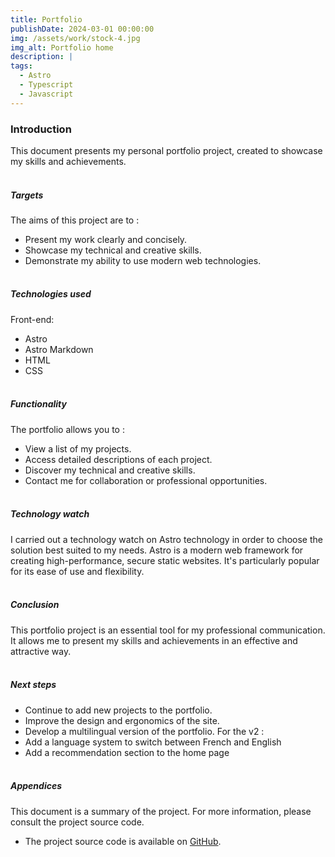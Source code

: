 ```yaml
---
title: Portfolio
publishDate: 2024-03-01 00:00:00
img: /assets/work/stock-4.jpg
img_alt: Portfolio home
description: |
tags:
  - Astro
  - Typescript
  - Javascript
---
```


### Introduction
This document presents my personal portfolio project, created to showcase my skills and achievements.
<br><br>

##### Targets
The aims of this project are to :
- Present my work clearly and concisely.
- Showcase my technical and creative skills.
- Demonstrate my ability to use modern web technologies.
<br><br>

##### Technologies used
Front-end:
- Astro
- Astro Markdown
- HTML
- CSS
<br><br>

##### Functionality
The portfolio allows you to :
- View a list of my projects.
- Access detailed descriptions of each project.
- Discover my technical and creative skills.
- Contact me for collaboration or professional opportunities.
<br><br>

##### Technology watch
I carried out a technology watch on Astro technology in order to choose the solution best suited to my needs. Astro is a modern web framework for creating high-performance, secure static websites. It's particularly popular for its ease of use and flexibility.
<br><br>

##### Conclusion
This portfolio project is an essential tool for my professional communication. It allows me to present my skills and achievements in an effective and attractive way.
<br><br>

##### Next steps
- Continue to add new projects to the portfolio.
- Improve the design and ergonomics of the site.
- Develop a multilingual version of the portfolio.
For the v2 :
- Add a language system to switch between French and English
- Add a recommendation section to the home page
<br><br>

##### Appendices
This document is a summary of the project. For more information, please consult the project source code.
- The project source code is available on [GitHub](https://github.com/Redcroow/portfolio-pro).